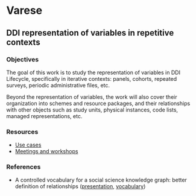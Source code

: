 # Varese

## DDI representation of variables in repetitive contexts

### Objectives

The goal of this work is to study the representation of variables in DDI Lifecycle, specifically in iterative contexts: panels, cohorts, repeated surveys, periodic administrative files, etc.

Beyond the representation of variables, the work will also cover their organization into schemes and resource packages, and their relationships with other objects such as study units, physical instances, code lists, managed representations, etc.

### Resources

- [Use cases](./use-cases)
- [Meetings and workshops](./workshops)

### References

- A controlled vocabulary for a social science knowledge graph: better definition of relationships ([presentation](https://zenodo.org/record/8092028), [vocabulary](https://vocabularies.cessda.eu/vocabulary/Variables-Relations?lang=en))